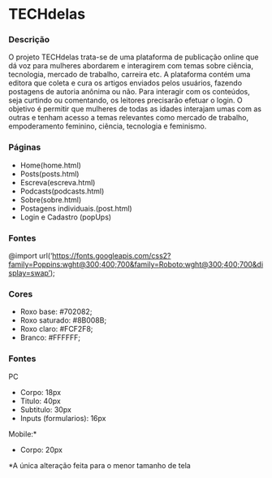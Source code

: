 # TECHdelas
### Descrição
O projeto TECHdelas trata-se de uma plataforma de publicação online que dá voz para mulheres abordarem e interagirem com temas sobre ciência, tecnologia, mercado de trabalho, carreira etc.
A plataforma contém uma editora que coleta e cura os artigos enviados pelos usuários, fazendo postagens de autoria anônima ou não. Para interagir com os conteúdos, seja curtindo ou comentando, os leitores precisarão efetuar o login.
O objetivo é permitir que mulheres de todas as idades interajam umas com as outras e tenham acesso a temas relevantes como mercado de trabalho, empoderamento feminino, ciência, tecnologia e feminismo.

### Páginas
- Home(home.html)
- Posts(posts.html)
- Escreva(escreva.html)
- Podcasts(podcasts.html)
- Sobre(sobre.html)
- Postagens individuais.(post.html)
- Login e Cadastro (popUps)

### Fontes
@import url(‘https://fonts.googleapis.com/css2?family=Poppins:wght@300;400;700&family=Roboto:wght@300;400;700&display=swap’);

### Cores
- Roxo base: #702082;
- Roxo saturado: #8B008B;
- Roxo claro: #FCF2F8;
- Branco: #FFFFFF;

### Fontes
PC
- Corpo: 18px
- Titulo: 40px
- Subtitulo: 30px
- Inputs (formularios): 16px

Mobile:*
- Corpo: 20px

*A única alteração feita para o menor tamanho de tela
